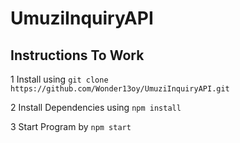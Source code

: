 # UmuziInquiryAPI

## Instructions To Work

1 Install using `git clone https://github.com/Wonder13oy/UmuziInquiryAPI.git`

2 Install Dependencies using `npm install`

3 Start Program by `npm start`
